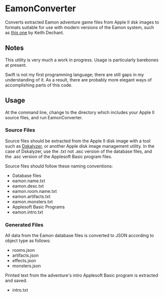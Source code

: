 # EamonConverter

Converts extracted Eamon adventure game files from Apple II dsk images to formats suitable for use with modern versions of the Eamon system, such as [this one](https://github.com/kdechant/eamon) by Keith Dechant.


## Notes

This utility is very much 
a work in progress. Usage is particularly barebones at present.

Swift is not my first programming language; there are still gaps in my understanding of it. As a result, there are probably more elegant ways of accomplishing parts of this code. 


## Usage

At the command line, change to the directory which includes your Apple II source files, and run EamonConverter.


### Source Files

Source files should be extracted from the Apple II disk image with a tool such as [Dskalyzer](https://github.com/paleotronic/dskalyzer), or another Apple disk image management utility. In the case of Dskalyzer, use the .txt not .asc version of the database files, and the .asc version of the Applesoft Basic program files.

Source files should follow these naming conventions:

* Database files
* eamon.name.txt
* eamon.desc.txt
* eamon.room.name.txt
* eamon.artifacts.txt
* eamon.monsters.txt
* Applesoft Basic Programs
* eamon.intro.txt

### Generated Files

All data from the Eamon database files is converted to JSON according to object type as follows:

* rooms.json
* artifacts.json
* effects.json
* monsters.json

Printed text from the adventure's intro Applesoft Basic program is extracted and saved.

* intro.txt


